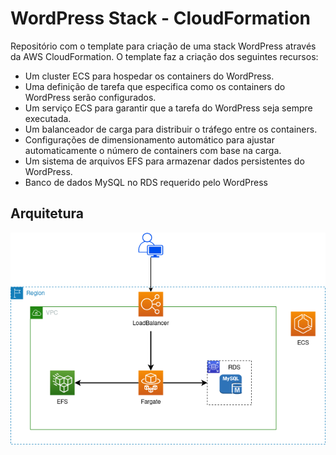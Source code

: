 # WordPress Stack - CloudFormation

Repositório com o template para criação de uma stack WordPress através da AWS CloudFormation. O template faz a criação dos seguintes recursos:

- Um cluster ECS para hospedar os containers do WordPress.
- Uma definição de tarefa que especifica como os containers do WordPress serão configurados.
- Um serviço ECS para garantir que a tarefa do WordPress seja sempre executada.
- Um balanceador de carga para distribuir o tráfego entre os containers.
- Configurações de dimensionamento automático para ajustar automaticamente o número de containers com base na carga.
- Um sistema de arquivos EFS para armazenar dados persistentes do WordPress.
- Banco de dados MySQL no RDS requerido pelo WordPress

## Arquitetura
![](./aws-cfn-wp.drawio.png)